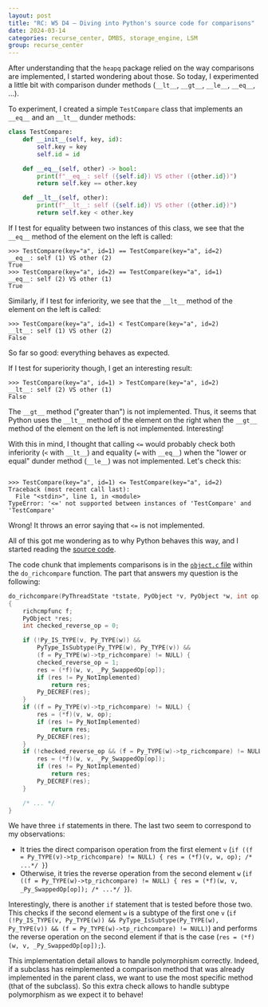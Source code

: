 ```yaml
---
layout: post
title: "RC: W5 D4 — Diving into Python's source code for comparisons"
date: 2024-03-14
categories: recurse_center, DMBS, storage_engine, LSM
group: recurse_center
---
```


After understanding that the `heapq` package relied on the way comparisons are implemented, I started
wondering about those. So today, I experimented a little bit with comparison dunder methods (`__lt__`, `__gt__`,
`__le__`, `__eq__`, ...).

To experiment, I created a simple `TestCompare` class that implements an `__eq__` and an `__lt__` dunder methods:

```python
class TestCompare:
    def __init__(self, key, id):
        self.key = key
        self.id = id

    def __eq__(self, other) -> bool:
        print(f"__eq__: self ({self.id}) VS other ({other.id})")
        return self.key == other.key

    def __lt__(self, other):
        print(f"__lt__: self ({self.id}) VS other ({other.id})")
        return self.key < other.key
```

If I test for equality between two instances of this class, we see that the `__eq__` method of the element on the left
is called:

```shell
>>> TestCompare(key="a", id=1) == TestCompare(key="a", id=2)
__eq__: self (1) VS other (2)
True
>>> TestCompare(key="a", id=2) == TestCompare(key="a", id=1)
__eq__: self (2) VS other (1)
True
```

Similarly, if I test for inferiority, we see that the `__lt__` method of the element on the left is called:

```shell
>>> TestCompare(key="a", id=1) < TestCompare(key="a", id=2)
__lt__: self (1) VS other (2)
False
```

So far so good: everything behaves as expected.

If I test for superiority though, I get an interesting result:

```shell
>>> TestCompare(key="a", id=1) > TestCompare(key="a", id=2)
__lt__: self (2) VS other (1)
False
```

The `__gt__` method ("greater than") is not implemented.
Thus, it seems that Python uses the `__lt__` method of the element on the right when the `__gt__` method of the element
on the left is not implemented. Interesting!

With this in mind, I thought that calling `<=` would probably check both inferiority (`<` with `__lt__`) and
equality (`=` with `__eq__`) when the "lower or equal" dunder method (`__le__`) was not implemented.
Let's check this:

```shell

>>> TestCompare(key="a", id=1) <= TestCompare(key="a", id=2)
Traceback (most recent call last):
  File "<stdin>", line 1, in <module>
TypeError: '<=' not supported between instances of 'TestCompare' and 'TestCompare'
```

Wrong! It throws an error saying that `<=` is not implemented.

All of this got me wondering as to why Python behaves this way, and I started reading
the [source code](https://github.com/python/cpython).

The code chunk that implements comparisons is in
the [`object.c` file](https://github.com/python/cpython/blob/main/Objects/object.c) within the `do_richcompare`
function. The part that answers my question is the following:

```c
do_richcompare(PyThreadState *tstate, PyObject *v, PyObject *w, int op)
{
    richcmpfunc f;
    PyObject *res;
    int checked_reverse_op = 0;

    if (!Py_IS_TYPE(v, Py_TYPE(w)) &&
        PyType_IsSubtype(Py_TYPE(w), Py_TYPE(v)) &&
        (f = Py_TYPE(w)->tp_richcompare) != NULL) {
        checked_reverse_op = 1;
        res = (*f)(w, v, _Py_SwappedOp[op]);
        if (res != Py_NotImplemented)
            return res;
        Py_DECREF(res);
    }
    if ((f = Py_TYPE(v)->tp_richcompare) != NULL) {
        res = (*f)(v, w, op);
        if (res != Py_NotImplemented)
            return res;
        Py_DECREF(res);
    }
    if (!checked_reverse_op && (f = Py_TYPE(w)->tp_richcompare) != NULL) {
        res = (*f)(w, v, _Py_SwappedOp[op]);
        if (res != Py_NotImplemented)
            return res;
        Py_DECREF(res);
    }

    /* ... */
}
```

We have three `if` statements in there.
The last two seem to correspond to my observations:

- It tries the direct comparison operation from the first
  element `v` (`if ((f = Py_TYPE(v)->tp_richcompare) != NULL) { res = (*f)(v, w, op); /* ...*/ }`)
- Otherwise, it tries the reverse operation from the second
  element `w` (`if ((f = Py_TYPE(w)->tp_richcompare) != NULL) { res = (*f)(w, v, _Py_SwappedOp[op]); /* ...*/ }`).

Interestingly, there is another `if` statement that is tested before those two.
This checks if the second element `w` is a subtype of the first one `v`
(`if (!Py_IS_TYPE(v, Py_TYPE(w)) && PyType_IsSubtype(Py_TYPE(w), Py_TYPE(v)) && (f = Py_TYPE(w)->tp_richcompare) != NULL)`)
and performs the reverse operation on the second element if that is the case (`res = (*f)(w, v, _Py_SwappedOp[op]);`).

This implementation detail allows to handle polymorphism correctly.
Indeed, if a subclass has reimplemented a comparison method that was already implemented in the parent class, we want to
use the most specific method (that of the subclass).
So this extra check allows to handle subtype polymorphism as we expect it to behave!
